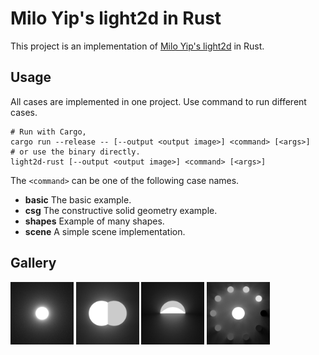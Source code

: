 # Milo Yip's light2d in Rust

This project is an implementation of [Milo Yip's light2d](https://github.com/miloyip/light2d) in Rust.

## Usage

All cases are implemented in one project. Use command to run different cases.

```shell
# Run with Cargo,
cargo run --release -- [--output <output image>] <command> [<args>]
# or use the binary directly.
light2d-rust [--output <output image>] <command> [<args>]
```

The `<command>` can be one of the following case names.

* **basic** The basic example.
* **csg** The constructive solid geometry example.
* **shapes** Example of many shapes.
* **scene** A simple scene implementation.

## Gallery

<p>
  <img src="https://github.com/chengluyu/light2d-rust/blob/master/output/basic.png?raw=true" width="20%" />
  <img src="https://github.com/chengluyu/light2d-rust/blob/master/output/csg.png?raw=true" width="20%" />
  <img src="https://github.com/chengluyu/light2d-rust/blob/master/output/shapes.png?raw=true" width="20%" />
  <img src="https://github.com/chengluyu/light2d-rust/blob/master/output/scene.png?raw=true" width="20%" />
</p>

